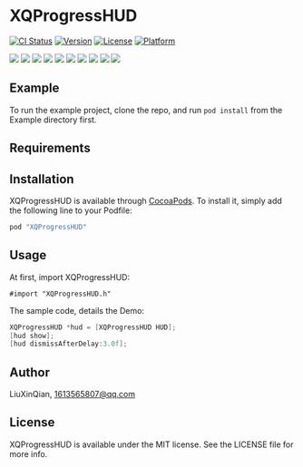 # XQProgressHUD

[![CI Status](http://img.shields.io/travis/LiuXinQian/XQProgressHUD.svg?style=flat)](https://travis-ci.org/LiuXinQian/XQProgressHUD)
[![Version](https://img.shields.io/cocoapods/v/XQProgressHUD.svg?style=flat)](http://cocoapods.org/pods/XQProgressHUD)
[![License](https://img.shields.io/cocoapods/l/XQProgressHUD.svg?style=flat)](http://cocoapods.org/pods/XQProgressHUD)
[![Platform](https://img.shields.io/cocoapods/p/XQProgressHUD.svg?style=flat)](http://cocoapods.org/pods/XQProgressHUD)

![](http://a1.qpic.cn/psb?/V12vcXx72Pkh20/DgvzBHiLBFKkFkLSpKoHobAAlcWqvKiFv72uhiK5o1g!/m/dHABAAAAAAAAnull&bo=dwGxAgAAAAADB.c!&rf=photolist&t=5)
![](http://a4.qpic.cn/psb?/V12vcXx72Pkh20/jplvbZH3WRyTrH9iwRnNXLqLLkCHIxfqd54*q1RbgMI!/m/dOMAAAAAAAAAnull&bo=dwGxAgAAAAADB.c!&rf=photolist&t=5)
![](http://a1.qpic.cn/psb?/V12vcXx72Pkh20/dMKfxxd.xGuxl*4bjq2qaGg3NUGicUN0zzW*HJmar7c!/m/dHABAAAAAAAAnull&bo=dwGxAgAAAAADB.c!&rf=photolist&t=5)
![](http://a4.qpic.cn/psb?/V12vcXx72Pkh20/*1X2cxxvYu9CkaixyG4E4CfkHSE1sar8tuc*N4gb8xc!/m/dG8BAAAAAAAAnull&bo=dwGxAgAAAAADB.c!&rf=photolist&t=5)
![](http://a1.qpic.cn/psb?/V12vcXx72Pkh20/.PcXbG1JC37JrQo1lNNbx4Kg.zWjqr7tnimgJHaPAyU!/m/dAwBAAAAAAAAnull&bo=dwGxAgAAAAADB.c!&rf=photolist&t=5)
![](http://a3.qpic.cn/psb?/V12vcXx72Pkh20/1znz3PuB01BlI6XOCZ4pmz3rERYtr7fxw*oPiW3Uikk!/m/dNoAAAAAAAAAnull&bo=dwGxAgAAAAADB.c!&rf=photolist&t=5)
![](http://a2.qpic.cn/psb?/V12vcXx72Pkh20/kdhjFEhEVEO4QWMFqK1p8HtOKCJx*0vqI7AXwjK9g9E!/m/dOUAAAAAAAAAnull&bo=dwGxAgAAAAADB.c!&rf=photolist&t=5)
![](http://a1.qpic.cn/psb?/V12vcXx72Pkh20/CVDfRBABeq0eq7v4Gv94409mUObrBR04iHrNcASHyu4!/m/dAwBAAAAAAAAnull&bo=dwGxAgAAAAADB.c!&rf=photolist&t=5)
![](http://a2.qpic.cn/psb?/V12vcXx72Pkh20/bq8Vk2FHqwJSH76yXu9.lJ3hupqE.7C7k8D4f.7tl*I!/m/dOUAAAAAAAAAnull&bo=dwGxAgAAAAADB.c!&rf=photolist&t=5)
![](http://a4.qpic.cn/psb?/V12vcXx72Pkh20/XIEjowh3Vf80ETIDD8V.f.wmJVAgrxaeWkIKc.M3IQ0!/m/dOMAAAAAAAAAnull&bo=dwGxAgAAAAADB.c!&rf=photolist&t=5)

## Example

To run the example project, clone the repo, and run `pod install` from the Example directory first.

## Requirements

## Installation

XQProgressHUD is available through [CocoaPods](http://cocoapods.org). To install
it, simply add the following line to your Podfile:

```ruby
pod "XQProgressHUD"
```

## Usage
At first, import XQProgressHUD:
```
#import "XQProgressHUD.h"
```
The sample code, details the Demo:
```objective-c
XQProgressHUD *hud = [XQProgressHUD HUD];
[hud show];
[hud dismissAfterDelay:3.0f];
```

## Author

LiuXinQian, 1613565807@qq.com

## License

XQProgressHUD is available under the MIT license. See the LICENSE file for more info.
